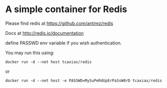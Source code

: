 # A simple container for Redis

Please find redis at https://github.com/antirez/redis

Docs at http://redis.io/documentation

define PASSWD env variable if you wish authentication.

You may run this using:

    docker run -d --net host tcaxias/redis
or

    docker run -d --net host -e PASSWD=MySuPeRdUpErPaSsW0rD tcaxias/redis
